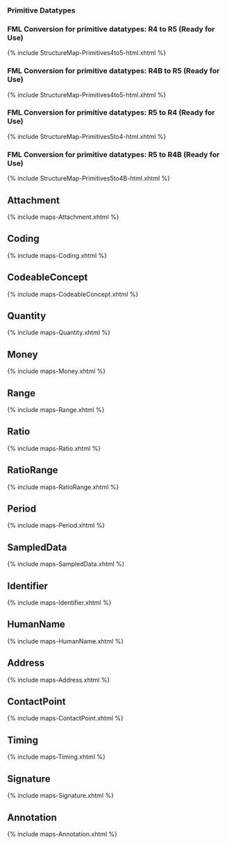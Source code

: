 
### Primitive Datatypes

### FML Conversion for primitive datatypes: R4 to R5 (Ready for Use)

{% include StructureMap-Primitives4to5-html.xhtml %}

### FML Conversion for primitive datatypes: R4B to R5 (Ready for Use)

{% include StructureMap-Primitives4to5-html.xhtml %}

### FML Conversion for primitive datatypes: R5 to R4 (Ready for Use)

{% include StructureMap-Primitives5to4-html.xhtml %}

### FML Conversion for primitive datatypes: R5 to R4B (Ready for Use)

{% include StructureMap-Primitives5to4B-html.xhtml %}

## Attachment

{% include maps-Attachment.xhtml %}

## Coding

{% include maps-Coding.xhtml %}

## CodeableConcept

{% include maps-CodeableConcept.xhtml %}

## Quantity

{% include maps-Quantity.xhtml %}

## Money

{% include maps-Money.xhtml %}

## Range

{% include maps-Range.xhtml %}

## Ratio

{% include maps-Ratio.xhtml %}

## RatioRange

{% include maps-RatioRange.xhtml %}

## Period

{% include maps-Period.xhtml %}

## SampledData

{% include maps-SampledData.xhtml %}

## Identifier

{% include maps-Identifier.xhtml %}

## HumanName

{% include maps-HumanName.xhtml %}

## Address

{% include maps-Address.xhtml %}

## ContactPoint

{% include maps-ContactPoint.xhtml %}

## Timing

{% include maps-Timing.xhtml %}

## Signature

{% include maps-Signature.xhtml %}

## Annotation

{% include maps-Annotation.xhtml %}
